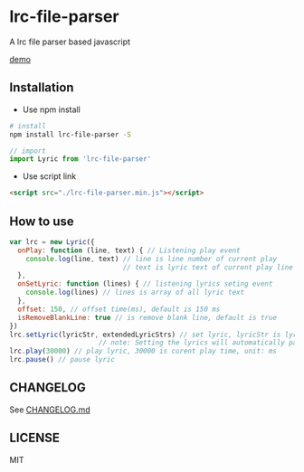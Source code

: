 # lrc-file-parser

A lrc file parser based javascript

[demo](https://lyswhut.github.io/lrc-file-parser/dist/index.html)

## Installation

- Use npm install

```bash
# install
npm install lrc-file-parser -S
```

```js
// import
import Lyric from 'lrc-file-parser'
```

- Use script link

```html
<script src="./lrc-file-parser.min.js"></script>
```

## How to use

```js
var lrc = new Lyric({
  onPlay: function (line, text) { // Listening play event
    console.log(line, text) // line is line number of current play
                            // text is lyric text of current play line
  },
  onSetLyric: function (lines) { // listening lyrics seting event
    console.log(lines) // lines is array of all lyric text
  },
  offset: 150, // offset time(ms), default is 150 ms
  isRemoveBlankLine: true // is remove blank line, default is true
})
lrc.setLyric(lyricStr, extendedLyricStrs) // set lyric, lyricStr is lyric file text, translationLyricStr is extended lyric file text array (optional)
                      // note: Setting the lyrics will automatically pause the lyrics playback
lrc.play(30000) // play lyric, 30000 is curent play time, unit: ms
lrc.pause() // pause lyric
```

## CHANGELOG

See [CHANGELOG.md](https://github.com/lyswhut/lrc-file-parser/blob/master/CHANGELOG.md)

## LICENSE

MIT
